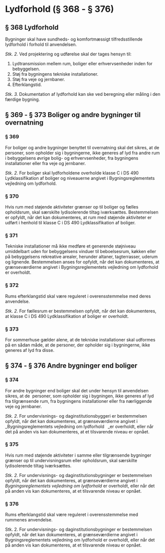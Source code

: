 # Lydforhold (§ 368 - § 376)

## § 368 Lydforhold

Bygninger skal have sundheds- og komfortmæssigt tilfredsstillende lydforhold i
forhold til anvendelsen.

_Stk. 2._ Ved projektering og udførelse skal der tages hensyn til:

  1. Lydtransmission mellem rum, boliger eller erhvervsenheder inden for bebyggelsen.
  2. Støj fra bygningens tekniske installationer.
  3. Støj fra veje og jernbaner.
  4. Efterklangstid.

_Stk. 3._ Dokumentation af lydforhold kan ske ved beregning eller måling i
den færdige bygning.

## § 369 - § 373 Boliger og andre bygninger til overnatning

### § 369

For boliger og andre bygninger benyttet til overnatning skal det sikres, at de
personer, som opholder sig i bygningerne, ikke generes af lyd fra andre rum i
bebyggelsens øvrige bolig- og erhvervsenheder, fra bygningens installationer
eller fra veje og jernbaner.

_Stk. 2._ For boliger skal lydforholdene overholde klasse C i DS 490
Lydklassifikation af boliger og niveauerne angivet i Bygningsreglementets
vejledning om lydforhold.

### § 370

Hvis rum med støjende aktiviteter grænser op til boliger og fælles opholdsrum,
skal særskilte lydisolerende tiltag iværksættes. Bestemmelsen er opfyldt, når
det kan dokumenteres, at rum med støjende aktiviteter er udført i henhold til
klasse C i DS 490 Lydklassifikation af boliger.

### § 371

Tekniske installationer må ikke medføre et generende støjniveau umiddelbart
uden for bebyggelsens vinduer til beboelsesrum, køkken eller på bebyggelsens
rekreative arealer, herunder altaner, tagterrasser, uderum og lignende.
Bestemmelsen anses for opfyldt, når det kan dokumenteres, at grænseværdierne
angivet i Bygningsreglementets vejledning om lydforhold er overholdt.

### § 372

Rums efterklangstid skal være reguleret i overensstemmelse med deres
anvendelse.

_Stk. 2._ For fællesrum er bestemmelsen opfyldt, når det kan dokumenteres,
at klasse C i DS 490 Lydklassifikation af boliger er overholdt.



### § 373

For sommerhuse gælder alene, at de tekniske installationer skal udformes på en
sådan måde, at de personer, der opholder sig i bygningerne, ikke generes af
lyd fra disse.

## § 374 - § 376 Andre bygninger end boliger

### § 374

For andre bygninger end boliger skal det under hensyn til anvendelsen sikres,
at de  personer, som opholder sig i bygningen, ikke generes af lyd fra
tilgrænsende rum, fra bygningens installationer eller fra nærliggende veje og
jernbaner.

_Stk. 2._ For undervisnings- og daginstitutionsbyggeri er bestemmelsen
opfyldt, når det kan dokumenteres, at grænseværdierne angivet i
_Bygningsreglementets vejledning om lydforhold   _er overholdt, eller når det
på anden vis kan dokumenteres, at et tilsvarende niveau er opnået.

### § 375

Hvis rum med støjende aktiviteter i samme eller tilgrænsende bygninger grænser
op til undervisningsrum eller opholdsrum, skal særskilte lydisolerende tiltag
iværksættes.

_Stk. 2._ For undervisnings- og daginstitutionsbygninger er bestemmelsen
opfyldt, når det kan dokumenteres, at grænseværdierne angivet i
_Bygningsreglementets vejledning om lydforhold_ er overholdt, eller når det på
anden vis kan dokumenteres, at et tilsvarende niveau er opnået.

### § 376

Rums efterklangstid skal være reguleret i overensstemmelse med rummenes
anvendelse.

Stk. 2. For undervisnings- og daginstitutionsbygninger er bestemmelsen
opfyldt, når det kan dokumenteres, at grænseværdierne angivet i
Bygningsreglementets vejledning om lydforhold er overholdt, eller når det på
anden vis kan dokumenteres, at et tilsvarende niveau er opnået.
